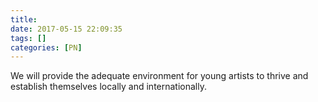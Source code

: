 ```yaml
---
title:
date: 2017-05-15 22:09:35
tags: []
categories: [PN]
---
```


We will provide the adequate environment for young artists to thrive and establish themselves locally and internationally.